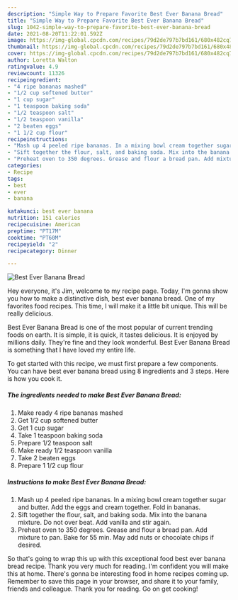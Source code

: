 ```yaml
---
description: "Simple Way to Prepare Favorite Best Ever Banana Bread"
title: "Simple Way to Prepare Favorite Best Ever Banana Bread"
slug: 1042-simple-way-to-prepare-favorite-best-ever-banana-bread
date: 2021-08-20T11:22:01.592Z
image: https://img-global.cpcdn.com/recipes/79d2de797b7bd161/680x482cq70/best-ever-banana-bread-recipe-main-photo.jpg
thumbnail: https://img-global.cpcdn.com/recipes/79d2de797b7bd161/680x482cq70/best-ever-banana-bread-recipe-main-photo.jpg
cover: https://img-global.cpcdn.com/recipes/79d2de797b7bd161/680x482cq70/best-ever-banana-bread-recipe-main-photo.jpg
author: Loretta Walton
ratingvalue: 4.9
reviewcount: 11326
recipeingredient:
- "4 ripe bananas mashed"
- "1/2 cup softened butter"
- "1 cup sugar"
- "1 teaspoon baking soda"
- "1/2 teaspoon salt"
- "1/2 teaspoon vanilla"
- "2 beaten eggs"
- "1 1/2 cup flour"
recipeinstructions:
- "Mash up 4 peeled ripe bananas. In a mixing bowl cream together sugar and butter. Add the eggs and cream together. Fold in bananas."
- "Sift together the flour, salt, and baking soda. Mix into the banana mixture. Do not over beat. Add vanilla and stir again."
- "Preheat oven to 350 degrees. Grease and flour a bread pan. Add mixture to pan. Bake for 55 min. May add nuts or chocolate chips if desired."
categories:
- Recipe
tags:
- best
- ever
- banana

katakunci: best ever banana 
nutrition: 151 calories
recipecuisine: American
preptime: "PT17M"
cooktime: "PT60M"
recipeyield: "2"
recipecategory: Dinner

---
```



![Best Ever Banana Bread](https://img-global.cpcdn.com/recipes/79d2de797b7bd161/680x482cq70/best-ever-banana-bread-recipe-main-photo.jpg)

Hey everyone, it's Jim, welcome to my recipe page. Today, I'm gonna show you how to make a distinctive dish, best ever banana bread. One of my favorites food recipes. This time, I will make it a little bit unique. This will be really delicious.

Best Ever Banana Bread is one of the most popular of current trending foods on earth. It is simple, it is quick, it tastes delicious. It is enjoyed by millions daily. They're fine and they look wonderful. Best Ever Banana Bread is something that I have loved my entire life.




To get started with this recipe, we must first prepare a few components. You can have best ever banana bread using 8 ingredients and 3 steps. Here is how you cook it.

<!--inarticleads1-->

##### The ingredients needed to make Best Ever Banana Bread:

1. Make ready 4 ripe bananas mashed
1. Get 1/2 cup softened butter
1. Get 1 cup sugar
1. Take 1 teaspoon baking soda
1. Prepare 1/2 teaspoon salt
1. Make ready 1/2 teaspoon vanilla
1. Take 2 beaten eggs
1. Prepare 1 1/2 cup flour




<!--inarticleads2-->

##### Instructions to make Best Ever Banana Bread:

1. Mash up 4 peeled ripe bananas. In a mixing bowl cream together sugar and butter. Add the eggs and cream together. Fold in bananas.
1. Sift together the flour, salt, and baking soda. Mix into the banana mixture. Do not over beat. Add vanilla and stir again.
1. Preheat oven to 350 degrees. Grease and flour a bread pan. Add mixture to pan. Bake for 55 min. May add nuts or chocolate chips if desired.




So that's going to wrap this up with this exceptional food best ever banana bread recipe. Thank you very much for reading. I'm confident you will make this at home. There's gonna be interesting food in home recipes coming up. Remember to save this page in your browser, and share it to your family, friends and colleague. Thank you for reading. Go on get cooking!
